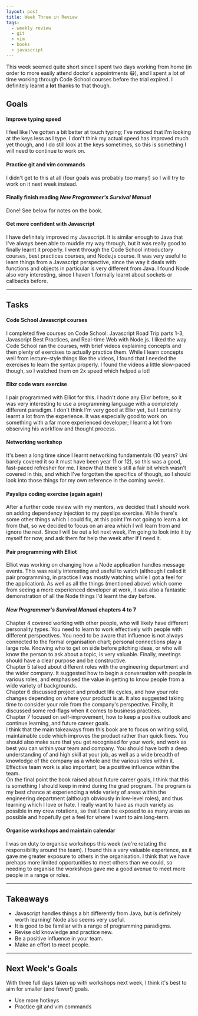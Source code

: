 ```yaml
---
layout: post
title: Week Three in Review
tags:
  - weekly review
  - git
  - vim
  - books
  - javascript
---
```


This week seemed quite short since I spent two days working from home (in order to more easily attend doctor's appointments :mask:), and I spent a lot of time working through Code School courses before the trial expired. I definitely learnt a **lot** thanks to that though.

## Goals

#### Improve typing speed

I feel like I've gotten a bit better at touch typing; I've noticed that I'm looking at the keys less as I type. I don't think my actual speed has improved much yet though, and I do still look at the keys sometimes, so this is something I will need to continue to work on.

#### Practice git and vim commands

I didn't get to this at all (four goals was probably too many!) so I will try to work on it next week instead.

#### Finally finish reading _New Programmer's Survival Manual_

Done! See below for notes on the book.

#### Get more confident with Javascript

I have definitely improved my Javascript. It is similar enough to Java that I've always been able to muddle my way through, but it was really good to finally learnt it properly. I went through the Code School introductory courses, best practices courses, and Node.js course. It was very useful to learn things from a Javascript perspective, since the way it deals with functions and objects in particular is very different from Java. I found Node also very interesting, since I haven't formally learnt about sockets or callbacks before.

---

## Tasks

#### Code School Javascript courses

I completed five courses on Code School: Javascript Road Trip parts 1-3, Javascript Best Practices, and Real-time Web with Node.js. I liked the way Code School ran the courses, with brief videos explaining concepts and then plenty of exercises to actually practice them. While I learn concepts well from lecture-style things like the videos, I found that I needed the exercises to learn the syntax properly. I found the videos a little slow-paced though, so I watched them on 2x speed which helped a lot! 

#### Elixr code wars exercise

I pair programmed with Elliot for this. I hadn't done any Elixr before, so it was very interesting to use a programming language with a completely different paradigm. I don't think I'm very good at Elixr yet, but I certainly learnt a lot from the experience. It was especially good to work on something with a far more experienced developer; I learnt a lot from observing his workflow and thought process.

#### Networking workshop

It's been a long time since I learnt networking fundamentals (10 years? Uni barely covered it so it must have been year 11 or 12), so this was a good, fast-paced refresher for me. I know that there's still a fair bit which wasn't covered in this, and which I've forgotten the specifics of though, so I should look into those things for my own reference in the coming weeks.

#### Payslips coding exercise (again again)

After a further code review with my mentors, we decided that I should work on adding dependency injection to my payslips exercise. While there's some other things which I could fix, at this point I'm not going to learn a lot from that, so we decided to focus on an area which I will learn from and ignore the rest. Since I will be out a lot next week, I'm going to look into it by myself for now, and ask them for help the week after if I need it.

#### Pair programming with Elliot

Elliot was working on changing how a Node application handles message events. This was really interesting and useful to watch (although I called it pair programming, in practice I was mostly watching while I got a feel for the application). As well as all the things (mentioned above) which come from seeing a more experienced developer at work, it was also a fantastic demonstration of all the Node things I'd learnt the day before.

#### _New Programmer's Survival Manual_ chapters 4 to 7 

Chapter 4 covered working with other people, who will likely have different personality types. You need to learn to work effectively with people with different perspectives. You need to be aware that influence is not always connected to the formal organisation chart; personal connections play a large role. Knowing who to get on side before pitching ideas, or who will know the person to ask about a topic, is very valuable. Finally, meetings should have a clear purpose and be constructive.  
Chapter 5 talked about different roles with the engineering department and the wider company. It suggested how to begin a conversation with people in various roles, and emphasised the value in getting to know people from a wide variety of backgrounds.  
Chapter 6 discussed project and product life cycles, and how your role changes depending on where your product is at. It also suggested taking time to consider your role from the company's perspective. Finally, it discussed some red-flags when it comes to business practices.  
Chapter 7 focused on self-improvement, how to keep a positive outlook and continue learning, and future career goals.  
I think that the main takeaways from this book are to focus on writing solid, maintainable code which improves the product rather than quick fixes. You should also make sure that you get recognised for your work, and work as best you can within your team and company. You should have both a deep understanding of and high skill at your job, as well as a wide breadth of knowledge of the company as a whole and the various roles within it. Effective team work is also important; be a positive influence within the team.  
On the final point the book raised about future career goals, I think that this is something I should keep in mind during the grad program. The program is my best chance at experiencing a wide variety of areas within the engineering department (although obviously in low-level roles), and thus learning which I love or hate. I really want to have as much variety as possible in my crew rotations, so that I can be exposed to as many areas as possible and hopefully get a feel for where I want to aim long-term.

#### Organise workshops and maintain calendar

I was on duty to organise workshops this week (we're rotating the responsibility around the team). I found this a very valuable experience, as it gave me greater exposure to others in the organisation. I think that we have prehaps more limited opportunities to meet others than we could, so needing to organise the workshops gave me a good avenue to meet more people in a range or roles.

---

## Takeaways

* Javascript handles things a bit differently from Java, but is definitely worth learning! Node also seems very useful.  
* It is good to be familiar with a range of programming paradigms.  
* Revise old knowledge and practice new.  
* Be a positive influence in your team.  
* Make an effort to meet people.

---

## Next Week's Goals

With three full days taken up with workshops next week, I think it's best to aim for smaller (and fewer!) goals.

* Use more hotkeys  
* Practice git and vim commands
